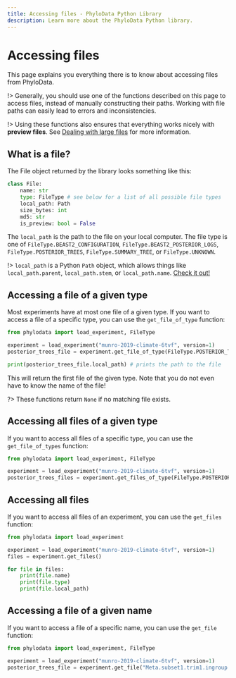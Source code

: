 ```yaml
---
title: Accessing files - PhyloData Python Library
description: Learn more about the PhyloData Python library.
---
```


# Accessing files

This page explains you everything there is to know about accessing files from PhyloData.

!> Generally, you should use one of the functions described on this page to access files, instead of manually constructing their paths. Working with file paths can easily lead to errors and inconsistencies.

!> Using these functions also ensures that everything works nicely with **preview files**. See [Dealing with large files](/docs/python_large_files) for more information.

## What is a file?

The File object returned by the library looks something like this:

```python
class File:
    name: str
    type: FileType # see below for a list of all possible file types
    local_path: Path
    size_bytes: int
    md5: str
    is_preview: bool = False
```

The `local_path` is the path to the file on your local computer. The file type is one of `FileType.BEAST2_CONFIGURATION`, `FileType.BEAST2_POSTERIOR_LOGS`, `FileType.POSTERIOR_TREES`, `FileType.SUMMARY_TREE`, or `FileType.UNKNOWN`.

!> `local_path` is a Python `Path` object, which allows things like `local_path.parent`, `local_path.stem`, or `local_path.name`. [Check it out!](https://docs.python.org/3/library/pathlib.html)

## Accessing a file of a given type

Most experiments have at most one file of a given type. If you want to access a file of a specific type, you can use the `get_file_of_type` function:

```python
from phylodata import load_experiment, FileType

experiment = load_experiment("munro-2019-climate-6tvf", version=1)
posterior_trees_file = experiment.get_file_of_type(FileType.POSTERIOR_TREES)

print(posterior_trees_file.local_path) # prints the path to the file
```

This will return the first file of the given type. Note that you do not even have to know the name of the file!

?> These functions return `None` if no matching file exists.

## Accessing all files of a given type

If you want to access all files of a specific type, you can use the `get_file_of_types` function:

```python
from phylodata import load_experiment, FileType

experiment = load_experiment("munro-2019-climate-6tvf", version=1)
posterior_trees_files = experiment.get_files_of_type(FileType.POSTERIOR_TREES)
```

## Accessing all files

If you want to access all files of an experiment, you can use the `get_files` function:

```python
from phylodata import load_experiment

experiment = load_experiment("munro-2019-climate-6tvf", version=1)
files = experiment.get_files()

for file in files:
    print(file.name)
    print(file.type)
    print(file.local_path)
```

## Accessing a file of a given name

If you want to access a file of a specific name, you can use the `get_file` function:

```python
from phylodata import load_experiment, FileType

experiment = load_experiment("munro-2019-climate-6tvf", version=1)
posterior_trees_file = experiment.get_file("Meta.subset1.trim1.ingroup.B.xml")
```

